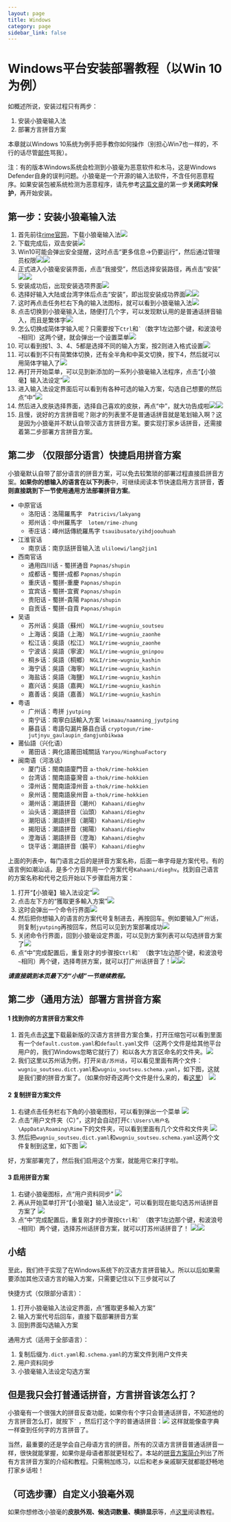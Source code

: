 ```yaml
---
layout: page
title: Windows
category: page
sidebar_link: false
---
```


# Windows平台安装部署教程（以Win 10为例）

如概述所说，安装过程只有两步：

1. 安装小狼毫输入法
2. 部署方言拼音方案

本章就以Windows 10系统为例手把手教你如何操作（别担心Win7也一样的，不行的话尽管[邮件](mailto:laubonghaudoi@qq.com)骂我）。

注：有的版本Windows系统会检测到小狼毫为恶意软件和木马，这是Windows Defender自身的误判问题。小狼毫是一个开源的输入法软件，不含任何恶意程序。如果安装包被系统检测为恶意程序，请先参考[这篇文章](https://zhuanlan.zhihu.com/p/30675056)的第一步**关闭实时保护**，再开始安装。

## 第一步：安装小狼毫输入法

1. 首先前往[rime官网](https://rime.im/)，下载小狼毫输入法![](.\win\win1.png)
2. 下载完成后，双击安装![](.\win\win2.jpg)
3. Win10可能会弹出安全提醒，这时点击“更多信息→仍要运行”，然后通过管理员权限![](.\win\win3.jpg)![](.\win\win4.jpg)
4. 正式进入小狼毫安装界面，点击“我接受”，然后选择安装路径，再点击“安装”![](.\win\win5.jpg)![](.\win\win6.png)
5. 安装成功后，出现安装选项界面![](.\win\win7.jpg)
6. 选择好输入大陆或台湾字体后点击“安装”，即出现安装成功界面![](.\win\win8.png)![](.\win\win9.png)
7. 这时再点击任务栏右下角的输入法图标，就可以看到小狼毫输入法![](.\win\win12.png)
8. 点击切换到小狼毫输入法，随便打几个字，可以发现默认用的是普通话拼音输入，而且是繁体字![](.\win\win13.png)
9. 怎么切换成简体字输入呢？只需要按下`Ctrl`和<code>`</code>（数字1左边那个键，和波浪号<code>~</code>相同）这两个键，就会弹出一个设置菜单![](.\win\win14.png)
10. 可以看到按1、3、4、5都是选择不同的输入方案，按2则进入格式设置![](.\win\win15.png)
11. 可以看到不只有简繁体切换，还有全半角和中英文切换，按下4，然后就可以用简体字输入了![](.\win\win16.png)
12. 再打开开始菜单，可以见到新添加的一系列小狼毫输入法程序，点击“【小狼毫】输入法设定”![](.\win\win11.png)
13. 进入输入法设定界面后可以看到有各种可选的输入方案，勾选自己想要的然后点“中”![](.\win\win36.png)
14. 然后进入皮肤选择界面，选择自己喜欢的皮肤，再点“中”，就大功告成啦![](.\win\win18.jpg)![](.\win\win18.png)
15. 且慢，说好的方言拼音呢？刚才的列表里不是普通话拼音就是笔划输入啊？这是因为小狼毫并不默认自带汉语方言拼音方案。要实现打家乡话拼音，还需接着第二步部署方言拼音方案。

## 第二步 （仅限部分语言）快捷启用拼音方案

小狼毫默认自带了部分语言的拼音方案，可以免去较繁琐的部署过程直接启拼音方案。**如果你的想输入的语言在以下列表**中，可继续阅读本节快速启用方言拼音，**否则直接跳到下一节使用通用方法部署拼音方案**。

- 中原官话
  - 洛阳话：洛陽羅馬字　`Patricivs/lakyang`
  - 郑州话：中州羅馬字　`lotem/rime-zhung`
  - 枣庄话：嶧州話傳統羅馬字 `tsauibusato/yihdjoouhuah`
- 江淮官话
  - 南京话：南京話拼音输入法 `uliloewi/lang2jin1`
- 西南官话
  - 通用四川话 - 蜀拼通音 `Papnas/shupin`
  - 成都话 - 蜀拼-成都 `Papnas/shupin`
  - 重庆话 - 蜀拼-重慶 `Papnas/shupin`
  - 宜宾话 - 蜀拼-宜賓 `Papnas/shupin`
  - 贵阳话 - 蜀拼-貴陽 `Papnas/shupin`
  - 自贡话 - 蜀拼-自貢 `Papnas/shupin`
- 吴语
  - 苏州话：吳語（蘇州） `NGLI/rime-wugniu_soutseu`
  - 上海话：吳語（上海） `NGLI/rime-wugniu_zaonhe`
  - 松江话：吳語（松江） `NGLI/rime-wugniu_zaonhe`
  - 宁波话：吳語（寧波） `NGLI/rime-wugniu_gninpou`
  - 桐乡话：吳語（桐鄉） `NGLI/rime-wugniu_kashin`
  - 海宁话：吳語（海寧） `NGLI/rime-wugniu_kashin`
  - 海盐话：吳語（海鹽） `NGLI/rime-wugniu_kashin`
  - 嘉兴话：吳語（嘉興） `NGLI/rime-wugniu_kashin`
  - 嘉善话：吳語（嘉善） `NGLI/rime-wugniu_kashin`
- 粤语
  - 广州话：粤拼 `jyutping`
  - 南宁话：南寧白話輸入方案 `leimaau/naamning_jyutping`
  - 藤县话：粵語勾漏片藤县白话 `cryptogun/rime-jutjnyu_gaulaupin_dangjunbikwaa`
- 莆仙語（兴化语）
  - 莆田话：興化語莆田城關話 `Yaryou/HinghuaFactory`
- 闽南语（河洛话）
  - 厦门话：閩南語廈門音 `a-thok/rime-hokkien`
  - 台湾话：閩南語臺灣音 `a-thok/rime-hokkien`
  - 漳州话：閩南語漳州音 `a-thok/rime-hokkien`
  - 泉州话：閩南語泉州音 `a-thok/rime-hokkien`
  - 潮州话：潮語拼音（潮州） `Kahaani/dieghv`
  - 汕头话：潮語拼音（汕頭） `Kahaani/dieghv`
  - 潮阳话：潮語拼音（潮陽） `Kahaani/dieghv`
  - 揭阳话：潮語拼音（揭陽） `Kahaani/dieghv`
  - 澄海话：潮語拼音（澄海） `Kahaani/dieghv`
  - 饶平话：潮語拼音（饒平） `Kahaani/dieghv`

上面的列表中，每门语言之后的是拼音方案名称，后面一串字母是方案代号。有的语言例如潮汕话，是多个方音共用一个方案代号`Kahaani/dieghv`。找到自己语言的方案名称和代号之后开始以下步骤启用方案：
1. 打开“【小狼毫】输入法设定”![](.\win\win11.png)
2. 点击左下方的“獲取更多輸入方案”![](.\win\win37.png)
3. 这时会弹出一个命令行界面![](.\win\win38.png)
4. 然后把你想输入的语言的方案代号复制进去，再按回车。例如要输入广州话，则复制`jyutping`再按回车，然后可以见到方案部署成功![](.\win\win39.png)
5. 关闭命令行界面，回到小狼毫设定界面，可以见到方案列表可以勾选拼音方案了![](.\win\win40.png)
6. 点“中”完成配置后，重复刚才的步骤按`Ctrl`和<code>`</code> （数字1左边那个键，和波浪号<code>~</code>相同）两个键，选择粤拼方案，就可以打广州话拼音了！![](.\win\win41.png)![](.\win\win42.png)

***请直接跳到本页最下方“小结”一节继续教程。***


## 第二步（通用方法）部署方言拼音方案

#### 1 找到你的方言拼音方案文件

1. 首先点击[这里](https://github.com/laubonghaudoi/Chinese_dialect_Rime_schema/releases/download/v0.1.1/v0.1.1.zip)下载最新版的汉语方言拼音方案合集，打开压缩包可以看到里面有一个`default.custom.yaml`和`default.yaml`文件（这两个文件是给其他平台用户的，我们Windows忽略它就行了）和以各大方言区命名的文件夹。![](.\win\win2.png)
2. 我们这里以苏州话为例，打开`吴语/苏州话`，可以看见里面有两个文件：`wugniu_soutseu.dict.yaml`和`wugniu_soutseu.schema.yaml`，如下图，这就是我们要的拼音方案了。（如果你好奇这两个文件是什么来的，看[这里](../blog/faq.md)）
   ![](.\win\win10.png)

#### 2 复制拼音方案文件

1. 右键点击任务栏右下角的小狼毫图标，可以看到弹出一个菜单
![](.\win\win17.png)
2. 点击“用户文件夹（C）”，这时会自动打开`C:\Users\用户名\AppData\Roaming\Rime`下的文件夹，可以看到里面有几个文件和文件夹
![](.\win\win19.png)
3. 然后把`wugniu_soutseu.dict.yaml`和`wugniu_soutseu.schema.yaml`这两个文件复制到这里，如下图
![](.\win\win20.png)

好，方案部署完了，然后我们启用这个方案，就能用它来打字啦。

#### 3 启用拼音方案

1. 右键小狼毫图标，点“用户资料同步”
![](.\win\win21.png)
2. 再从开始菜单打开“【小狼毫】输入法设定”，可以看到现在能勾选苏州话拼音方案了
![](.\win\win22.png)
3. 点“中”完成配置后，重复刚才的步骤按`Ctrl`和<code>`</code> （数字1左边那个键，和波浪号<code>~</code>相同）两个键，选择苏州话拼音方案，就可以打苏州话拼音了！
![](.\win\win23.png)![](.\win\win24.png)

## 小结

至此，我们终于实现了在Windows系统下的汉语方言拼音输入。所以以后如果需要添加其他汉语方言的输入方案，只需要记住以下三步就可以了

快捷方式（仅限部分语言）：
1. 打开小狼毫输入法设定界面，点“獲取更多輸入方案”
2. 输入方案代号后回车，直接下载部署拼音方案
3. 回到界面勾选输入方案

通用方式（适用于全部语言）： 
1. 复制后缀为`.dict.yaml`和`.schema.yaml`的方案文件到用户文件夹
2. 用户资料同步
3. 小狼毫输入法设定勾选方案

## 但是我只会打普通话拼音，方言拼音该怎么打？

小狼毫有一个很强大的拼音反查功能，如果你有个字只会普通话拼音，不知道他的方言拼音怎么打，就按下<code>`</code> ，然后打这个字的普通话拼音：![](.\win\win32.png)
这样就能像查字典一样查到任何字的方言拼音了。

当然，最重要的还是学会自己母语方言的拼音。所有的汉语方言拼音普通话拼音一样，很快就能掌握，如果你是母语者那就更轻松了。本站的[拼音方案简介](../blog/schema.md)列出了所有方言拼音方案的介绍和教程。只需稍加练习，以后和老乡亲戚聊天就都能舒畅地打家乡话啦！

## （可选步骤）自定义小狼毫外观

如果你想修改小狼毫的**皮肤外观、候选词数量、横排显示**等，点[这里](./windows_custom.md)阅读教程。
